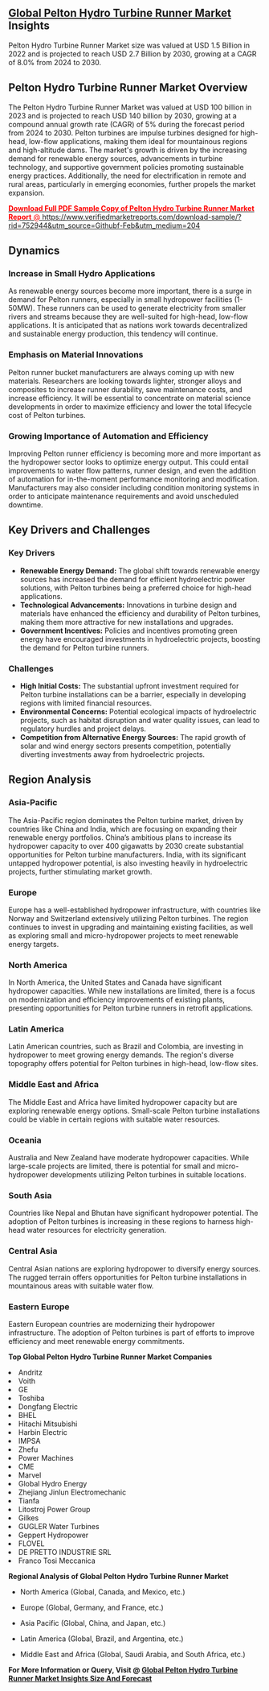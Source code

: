<h2><a href="https://www.verifiedmarketreports.com/download-sample/?rid=752944&amp;utm_source=Githubf&amp;utm_medium=204" target="_blank">Global Pelton Hydro Turbine Runner Market</a> Insights</h2><p>Pelton Hydro Turbine Runner Market size was valued at USD 1.5 Billion in 2022 and is projected to reach USD 2.7 Billion by 2030, growing at a CAGR of 8.0% from 2024 to 2030.</p><p> <h2>Pelton Hydro Turbine Runner Market Overview</h2> <p>The Pelton Hydro Turbine Runner Market was valued at USD 100 billion in 2023 and is projected to reach USD 140 billion by 2030, growing at a compound annual growth rate (CAGR) of 5% during the forecast period from 2024 to 2030. Pelton turbines are impulse turbines designed for high-head, low-flow applications, making them ideal for mountainous regions and high-altitude dams. The market's growth is driven by the increasing demand for renewable energy sources, advancements in turbine technology, and supportive government policies promoting sustainable energy practices. Additionally, the need for electrification in remote and rural areas, particularly in emerging economies, further propels the market expansion. </p> <p><a href="https://www.verifiedmarketreports.com/download-sample/?rid=752944"><p><span class=""><span style="color: #ff0000;"><strong>Download Full PDF Sample Copy of Pelton Hydro Turbine Runner Market Report</strong> @ </span><a href="https://www.verifiedmarketreports.com/download-sample/?rid=752944&amp;utm_source=Githubf-Feb&amp;utm_medium=204" target="_blank">https://www.verifiedmarketreports.com/download-sample/?rid=752944&amp;utm_source=Githubf-Feb&amp;utm_medium=204</a></span></p></a></p> <h2>Dynamics</h2> <h3>Increase in Small Hydro Applications</h3> <p>As renewable energy sources become more important, there is a surge in demand for Pelton runners, especially in small hydropower facilities (1-50MW). These runners can be used to generate electricity from smaller rivers and streams because they are well-suited for high-head, low-flow applications. It is anticipated that as nations work towards decentralized and sustainable energy production, this tendency will continue. </p> <h3>Emphasis on Material Innovations</h3> <p>Pelton runner bucket manufacturers are always coming up with new materials. Researchers are looking towards lighter, stronger alloys and composites to increase runner durability, save maintenance costs, and increase efficiency. It will be essential to concentrate on material science developments in order to maximize efficiency and lower the total lifecycle cost of Pelton turbines. </p> <h3>Growing Importance of Automation and Efficiency</h3> <p>Improving Pelton runner efficiency is becoming more and more important as the hydropower sector looks to optimize energy output. This could entail improvements to water flow patterns, runner design, and even the addition of automation for in-the-moment performance monitoring and modification. Manufacturers may also consider including condition monitoring systems in order to anticipate maintenance requirements and avoid unscheduled downtime. </p> <h2>Key Drivers and Challenges</h2> <h3>Key Drivers</h3> <ul> <li><strong>Renewable Energy Demand:</strong> The global shift towards renewable energy sources has increased the demand for efficient hydroelectric power solutions, with Pelton turbines being a preferred choice for high-head applications. </li> <li><strong>Technological Advancements:</strong> Innovations in turbine design and materials have enhanced the efficiency and durability of Pelton turbines, making them more attractive for new installations and upgrades. </li> <li><strong>Government Incentives:</strong> Policies and incentives promoting green energy have encouraged investments in hydroelectric projects, boosting the demand for Pelton turbine runners. </li> </ul> <h3>Challenges</h3> <ul> <li><strong>High Initial Costs:</strong> The substantial upfront investment required for Pelton turbine installations can be a barrier, especially in developing regions with limited financial resources. </li> <li><strong>Environmental Concerns:</strong> Potential ecological impacts of hydroelectric projects, such as habitat disruption and water quality issues, can lead to regulatory hurdles and project delays. </li> <li><strong>Competition from Alternative Energy Sources:</strong> The rapid growth of solar and wind energy sectors presents competition, potentially diverting investments away from hydroelectric projects. </li> </ul> <h2>Region Analysis</h2> <h3>Asia-Pacific</h3> <p>The Asia-Pacific region dominates the Pelton turbine market, driven by countries like China and India, which are focusing on expanding their renewable energy portfolios. China’s ambitious plans to increase its hydropower capacity to over 400 gigawatts by 2030 create substantial opportunities for Pelton turbine manufacturers. India, with its significant untapped hydropower potential, is also investing heavily in hydroelectric projects, further stimulating market growth. </p> <h3>Europe</h3> <p>Europe has a well-established hydropower infrastructure, with countries like Norway and Switzerland extensively utilizing Pelton turbines. The region continues to invest in upgrading and maintaining existing facilities, as well as exploring small and micro-hydropower projects to meet renewable energy targets. </p> <h3>North America</h3> <p>In North America, the United States and Canada have significant hydropower capacities. While new installations are limited, there is a focus on modernization and efficiency improvements of existing plants, presenting opportunities for Pelton turbine runners in retrofit applications. </p> <h3>Latin America</h3> <p>Latin American countries, such as Brazil and Colombia, are investing in hydropower to meet growing energy demands. The region's diverse topography offers potential for Pelton turbines in high-head, low-flow sites. </p> <h3>Middle East and Africa</h3> <p>The Middle East and Africa have limited hydropower capacity but are exploring renewable energy options. Small-scale Pelton turbine installations could be viable in certain regions with suitable water resources. </p> <h3>Oceania</h3> <p>Australia and New Zealand have moderate hydropower capacities. While large-scale projects are limited, there is potential for small and micro-hydropower developments utilizing Pelton turbines in suitable locations. </p> <h3>South Asia</h3> <p>Countries like Nepal and Bhutan have significant hydropower potential. The adoption of Pelton turbines is increasing in these regions to harness high-head water resources for electricity generation. </p> <h3>Central Asia</h3> <p>Central Asian nations are exploring hydropower to diversify energy sources. The rugged terrain offers opportunities for Pelton turbine installations in mountainous areas with suitable water flow. </p> <h3>Eastern Europe</h3> <p>Eastern European countries are modernizing their hydropower infrastructure. The adoption of Pelton turbines is part of efforts to improve efficiency and meet renewable energy commitments.</p><p><strong>Top Global Pelton Hydro Turbine Runner Market Companies</strong></p><div data-test-id=""><p><li>Andritz</li><li> Voith</li><li> GE</li><li> Toshiba</li><li> Dongfang Electric</li><li> BHEL</li><li> Hitachi Mitsubishi</li><li> Harbin Electric</li><li> IMPSA</li><li> Zhefu</li><li> Power Machines</li><li> CME</li><li> Marvel</li><li> Global Hydro Energy</li><li> Zhejiang Jinlun Electromechanic</li><li> Tianfa</li><li> Litostroj Power Group</li><li> Gilkes</li><li> GUGLER Water Turbines</li><li> Geppert Hydropower</li><li> FLOVEL</li><li> DE PRETTO INDUSTRIE SRL</li><li> Franco Tosi Meccanica</li></p><div><strong>Regional Analysis of&nbsp;Global Pelton Hydro Turbine Runner Market</strong></div><ul><li dir="ltr"><p dir="ltr">North America&nbsp;(Global, Canada, and Mexico, etc.)</p></li><li dir="ltr"><p dir="ltr">Europe (Global, Germany, and France, etc.)</p></li><li dir="ltr"><p dir="ltr">Asia Pacific&nbsp;(Global, China, and Japan, etc.)</p></li><li dir="ltr"><p dir="ltr">Latin America&nbsp;(Global, Brazil, and Argentina, etc.)</p></li><li dir="ltr">Middle East and Africa&nbsp;(Global, Saudi Arabia, and South Africa, etc.)</li></ul><p><strong>For More Information or Query, Visit @&nbsp;</strong><strong><a href="https://www.verifiedmarketreports.com/product/pelton-hydro-turbine-runner-market/?utm_source=Githubf&amp;utm_medium=204" target="_blank">Global Pelton Hydro Turbine Runner Market Insights Size And Forecast</a></strong></p></div>
